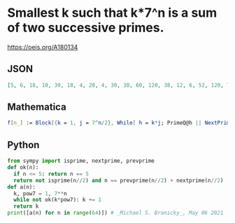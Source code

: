 # Smallest k such that k\*7^n is a sum of two successive primes\.
https://oeis.org/A180134
## JSON
```JSON
[5, 6, 18, 10, 30, 18, 4, 28, 4, 30, 30, 60, 120, 38, 12, 6, 52, 120, 70, 10, 102, 60, 70, 10, 186, 174, 42, 6, 90, 146, 154, 22, 18, 140, 20, 168, 24, 240, 60, 80, 26, 286, 154, 22, 12, 196, 28, 4, 2, 128, 116, 156, 422, 130, 204, 84, 12, 118, 88, 240, 536, 564, 798, 114]
```
## Mathematica
```Mathematica
f[n_] := Block[{k = 1, j = 7^n/2}, While[ h = k*j; PrimeQ@h || NextPrime[h, -1] + NextPrime@h != 2 h, k++ ]; k]; Array[f, 80, 0]
```
## Python
```Python
from sympy import isprime, nextprime, prevprime
def ok(n):
  if n <= 5: return n == 5
  return not isprime(n//2) and n == prevprime(n//2) + nextprime(n//2)
def a(n):
  k, pow7 = 1, 7**n
  while not ok(k*pow7): k += 1
  return k
print([a(n) for n in range(64)]) # _Michael S. Branicky_, May 06 2021
```
